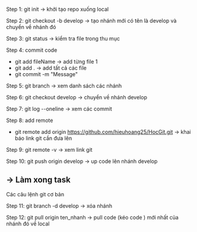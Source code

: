 Step 1: git init
-> khởi tạo repo xuống local

Step 2: git checkout -b develop
-> tạo nhánh mới có tên là develop và chuyển về nhánh đó

Step 3: git status 
-> kiểm tra file trong thu mục

Step 4: commit code
- git add fileName -> add từng file 1
- git add . -> add tất cả các file
- git commit -m "Message"

Step 5: git branch
-> xem danh sách các nhánh

Step 6: git checkout develop 
-> chuyển về nhánh develop

Step 7: git log --oneline
-> xem các commit

Step 8: add remote
- git remote add origin https://github.com/hieuhoang25/HocGit.git
-> khai báo link git cần đưa lên

Step 9: git remote -v 
-> xem link git 

Step 10: git push origin develop
-> up code lên nhánh develop

-> Làm xong task
-----
Các câu lệnh git cơ bản

Step 11: git branch -d develop
-> xóa nhánh
<!-- Code sẽ bị mất chỉ xóa nhánh trong trường hợp xử lí xong  -->

Step 12: git pull origin ten_nhanh
-> pull code (kéo code ) mới nhất của nhánh đó về local 